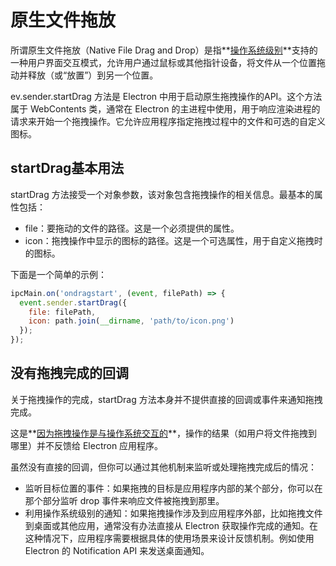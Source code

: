 # 原生文件拖放

所谓原生文件拖放（Native File Drag and Drop）是指**<u>操作系统级别</u>**支持的一种用户界面交互模式，允许用户通过鼠标或其他指针设备，将文件从一个位置拖动并释放（或“放置”）到另一个位置。

ev.sender.startDrag 方法是 Electron 中用于启动原生拖拽操作的API。这个方法属于 WebContents 类，通常在 Electron 的主进程中使用，用于响应渲染进程的请求来开始一个拖拽操作。它允许应用程序指定拖拽过程中的文件和可选的自定义图标。



## startDrag基本用法

startDrag 方法接受一个对象参数，该对象包含拖拽操作的相关信息。最基本的属性包括：

- file：要拖动的文件的路径。这是一个必须提供的属性。
- icon：拖拽操作中显示的图标的路径。这是一个可选属性，用于自定义拖拽时的图标。

下面是一个简单的示例：

```js
ipcMain.on('ondragstart', (event, filePath) => {
  event.sender.startDrag({
    file: filePath,
    icon: path.join(__dirname, 'path/to/icon.png')
  });
});
```



## 没有拖拽完成的回调

关于拖拽操作的完成，startDrag 方法本身并不提供直接的回调或事件来通知拖拽完成。

这是**<u>因为拖拽操作是与操作系统交互的</u>**，操作的结果（如用户将文件拖拽到哪里）并不反馈给 Electron 应用程序。

虽然没有直接的回调，但你可以通过其他机制来监听或处理拖拽完成后的情况：

- 监听目标位置的事件：如果拖拽的目标是应用程序内部的某个部分，你可以在那个部分监听 drop 事件来响应文件被拖拽到那里。
- 利用操作系统级别的通知：如果拖拽操作涉及到应用程序外部，比如拖拽文件到桌面或其他应用，通常没有办法直接从 Electron 获取操作完成的通知。在这种情况下，应用程序需要根据具体的使用场景来设计反馈机制。例如使用 Electron 的 Notification API 来发送桌面通知。
